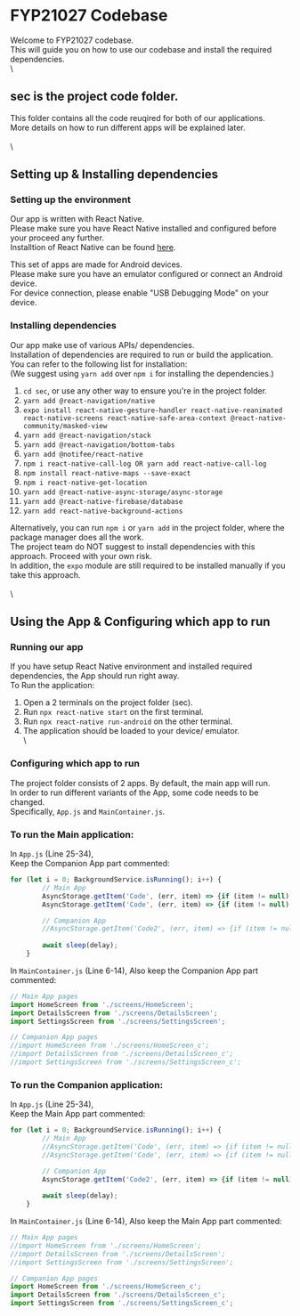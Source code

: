 # FYP21027 Codebase

Welcome to FYP21027 codebase.  
This will guide you on how to use our codebase and install the required dependencies.
\
\
## sec is the project code folder.
This folder contains all the code reuqired for both of our applications.  
More details on how to run different apps will be explained later.  
\
\
## Setting up & Installing dependencies
### Setting up the environment
Our app is written with React Native.  
Please make sure you have React Native installed and configured before your proceed any further.  
Installtion of React Native can be found [here](https://reactnative.dev/docs/environment-setup).  
  
This set of apps are made for Android devices.  
Please make sure you have an emulator configured or connect an Android device.  
For device connection, please enable "USB Debugging Mode" on your device.  
  
### Installing dependencies
Our app make use of various APIs/ dependencies.  
Installation of dependencies are required to run or build the application.  
You can refer to the following list for installation:  
(We suggest using `yarn add` over `npm i` for installing the dependencies.)  
  
1. `cd sec`, or use any other way to ensure you're in the project folder.
2. `yarn add @react-navigation/native`
3. `expo install react-native-gesture-handler react-native-reanimated react-native-screens react-native-safe-area-context @react-native-community/masked-view`
4. `yarn add @react-navigation/stack`
5. `yarn add @react-navigation/bottom-tabs`
6. `yarn add @notifee/react-native`
7. `npm i react-native-call-log OR yarn add react-native-call-log`
8. `npm install react-native-maps --save-exact`
9. `npm i react-native-get-location`
10. `yarn add @react-native-async-storage/async-storage`
11. `yarn add @react-native-firebase/database`
12. `yarn add react-native-background-actions`

Alternatively, you can run `npm i` or `yarn add` in the project folder, where the package manager does all the work.  
The project team do NOT suggest to install dependencies with this approach. Proceed with your own risk.  
In addition, the `expo` module are still required to be installed manually if you take this approach.  
\
\
## Using the App & Configuring which app to run
### Running our app
If you have setup React Native environment and installed required dependencies, the App should run right away.  
To Run the application:  
1. Open a 2 terminals on the project folder (sec).
2. Run `npx react-native start` on the first terminal.
3. Run `npx react-native run-android` on the other terminal.
4. The application should be loaded to your device/ emulator.
\
\
### Configuring which app to run
The project folder consists of 2 apps. By default, the main app will run.  
In order to run different variants of the App, some code needs to be changed.  
Specifically, `App.js` and `MainContainer.js`.  
  
### To run the Main application:  
  
In `App.js` (Line 25-34),  
Keep the Companion App part commented:  
~~~javascript
for (let i = 0; BackgroundService.isRunning(); i++) {
        // Main App
        AsyncStorage.getItem('Code', (err, item) => {if (item != null) {uploadLog(item)}});
        AsyncStorage.getItem('Code', (err, item) => {if (item != null) {uploadMap(item)}});

        // Companion App
        //AsyncStorage.getItem('Code2', (err, item) => {if (item != null) {downloadLog(item)}});
        
        await sleep(delay);
    }
~~~
  
In `MainContainer.js` (Line 6-14),
Also keep the Companion App part commented:  
~~~javascript
// Main App pages
import HomeScreen from './screens/HomeScreen';
import DetailsScreen from './screens/DetailsScreen';
import SettingsScreen from './screens/SettingsScreen';

// Companion App pages
//import HomeScreen from './screens/HomeScreen_c';
//import DetailsScreen from './screens/DetailsScreen_c';
//import SettingsScreen from './screens/SettingsScreen_c';
~~~
  

### To run the Companion application:  
  
In `App.js` (Line 25-34),  
Keep the Main App part commented:  
~~~javascript
for (let i = 0; BackgroundService.isRunning(); i++) {
        // Main App
        //AsyncStorage.getItem('Code', (err, item) => {if (item != null) {uploadLog(item)}});
        //AsyncStorage.getItem('Code', (err, item) => {if (item != null) {uploadMap(item)}});

        // Companion App
        AsyncStorage.getItem('Code2', (err, item) => {if (item != null) {downloadLog(item)}});
        
        await sleep(delay);
    }
~~~
  
In `MainContainer.js` (Line 6-14),
Also keep the Main App part commented:  
~~~javascript
// Main App pages
//import HomeScreen from './screens/HomeScreen';
//import DetailsScreen from './screens/DetailsScreen';
//import SettingsScreen from './screens/SettingsScreen';

// Companion App pages
import HomeScreen from './screens/HomeScreen_c';
import DetailsScreen from './screens/DetailsScreen_c';
import SettingsScreen from './screens/SettingsScreen_c';
~~~